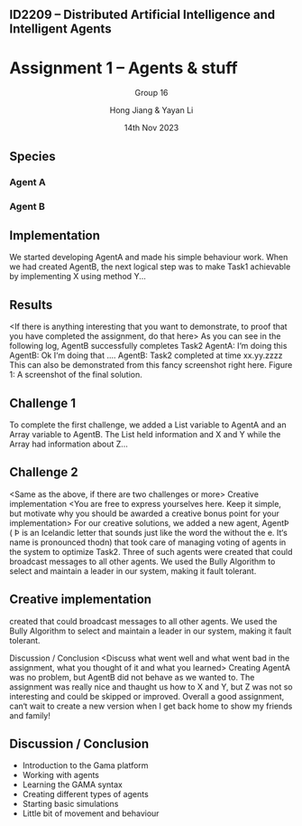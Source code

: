 ## ID2209 – Distributed Artificial Intelligence and Intelligent Agents
# Assignment 1 – Agents & stuff

<p align="center"> Group 16 </p>
<p align="center"> Hong Jiang & Yayan Li </p>
<p align="center"> 14th Nov 2023 </p>

## Species
### Agent A
### Agent B

## Implementation

<Explain a little bit how you went on with your assignment>
We started developing AgentA and made his simple behaviour work. When we had created AgentB,
the next logical step was to make Task1 achievable by implementing X using method Y...

## Results
<If there is anything interesting that you want to demonstrate, to proof that you have completed the
assignment, do that here>
As you can see in the following log, AgentB successfully completes Task2
AgentA: I‘m doing this
AgentB: Ok I‘m doing that
....
AgentB: Task2 completed at time xx.yy.zzzz
This can also be demonstrated from this fancy screenshot right here.
Figure 1: A screenshot of the final solution.


## Challenge 1
<Explain shortly how you went on by implementing the challenging features>
To complete the first challenge, we added a List variable to AgentA and an Array variable to AgentB.
The List held information and X and Y while the Array had information about Z...


## Challenge 2
<Same as the above, if there are two challenges or more>
Creative implementation
<You are free to express yourselves here. Keep it simple, but motivate why you should be awarded a
creative bonus point for your implementation>
For our creative solutions, we added a new agent, AgentÞ ( Þ is an Icelandic letter that sounds just like
the word the without the e. It‘s name is pronounced thodn) that took care of managing voting of agents
in the system to optimize Task2. Three of such agents were created that could broadcast messages to
all other agents. We used the Bully Algorithm to select and maintain a leader in our system, making it
fault tolerant.

## Creative implementation 

created that could broadcast messages to
all other agents. We used the Bully Algorithm to select and maintain a leader in our system, making it
fault tolerant.

Discussion / Conclusion
<Discuss what went well and what went bad in the assignment, what you thought of it and what you
learned>
Creating AgentA was no problem, but AgentB did not behave as we wanted to. The assignment was
really nice and thaught us how to X and Y, but Z was not so interesting and could be skipped or
improved. Overall a good assignment, can‘t wait to create a new version when I get back home to show
my friends and family!

## Discussion / Conclusion
- Introduction to the Gama platform
- Working with agents
- Learning the GAMA syntax
- Creating different types of agents
- Starting basic simulations
- Little bit of movement and behaviour